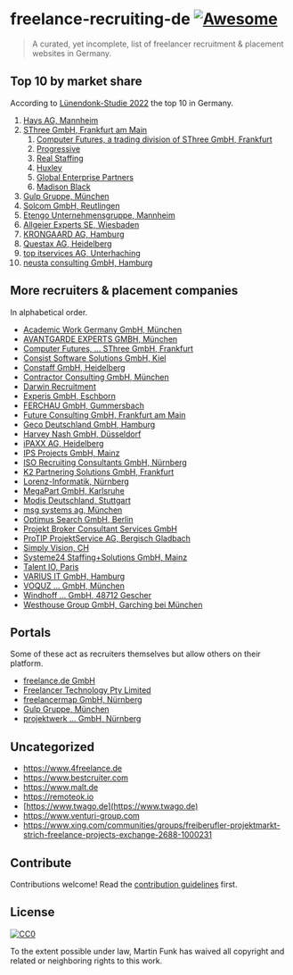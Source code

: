 # freelance-recruiting-de [![Awesome](https://awesome.re/badge.svg)](https://awesome.re)

> A curated, yet incomplete, list of freelancer recruitment & placement websites in Germany.

## Top 10 by market share

According to [Lünendonk-Studie 2022](https://www.luenendonk.de/produkte/studien-publikationen/luenendonk-studie-2022-der-markt-fuer-it-workforce-services-in-deutschland-za/)
the top 10 in Germany.

1. [Hays AG, Mannheim](http://www.hays.de)
1. [SThree GmbH, Frankfurt am Main](http://www.sthree.de)
    1. [Computer Futures, a trading division of SThree GmbH, Frankfurt](https://www.computerfutures.com/de-de/)
    1. [Progressive](https://www.progressiverecruitment.com/de-de/)
    1. [Real Staffing](https://www.realstaffing.com/de-de/)
    1. [Huxley](https://www.huxley.com/de-de/)
    1. [Global Enterprise Partners](https://www.globalenterprisepartners.com/de-de/)
    1. [Madison Black](https://www.madisonblack.com/de-de/)
1. [Gulp Gruppe, München](http://www.gulp.de)
1. [Solcom GmbH, Reutlingen](http://www.solcom.de)
1. [Etengo Unternehmensgruppe, Mannheim](http://www.etengo.de)
1. [Allgeier Experts SE, Wiesbaden](https://www.allgeier-experts-go.com/my/profile)
1. [KRONGAARD AG, Hamburg](https://www.krongaard.de/)
1. [Questax AG, Heidelberg](http://www.questax.com)
1. [top itservices AG, Unterhaching](http://www.top-itservices.com)
1. [neusta consulting GmbH, Hamburg](http://www.neusta-consulting.de)

## More recruiters & placement companies

In alphabetical order.

- [Academic Work Germany GmbH, München](http://www.academicwork.de)
- [AVANTGARDE EXPERTS GMBH, München](https://www.avantgarde-experts.de/de/jobangebote/)
- [Computer Futures, ... SThree GmbH, Frankfurt](https://www.computerfutures.com/de-de/)
- [Consist Software Solutions GmbH, Kiel](https://www.consist.de/de/subauftragnehmer/)
- [Constaff GmbH, Heidelberg](https://www.constaff.com/projektangebote/)
- [Contractor Consulting GmbH, München](http://www.contractor.de)
- [Darwin Recruitment](https://www.darwinrecruitment.com)
- [Experis GmbH, Eschborn](https://de.experis.com)
- [FERCHAU GmbH, Gummersbach](https://freelance.ferchau.de/)
- [Future Consulting GmbH, Frankfurt am Main](http://www.future-consulting.de)
- [Geco Deutschland GmbH, Hamburg](http://www.geco-group.com)
- [Harvey Nash GmbH, Düsseldorf](https://www.harveynash.de/jobs-karriere)
- [iPAXX AG, Heidelberg](http://www.ipaxx.com)
- [IPS Projects GmbH, Mainz](https://www.ipsways.com/jobangebote/jobangebote-fur-freelancer/)
- [ISO Recruiting Consultants GmbH, Nürnberg](http://www.iso-gruppe.com)
- [K2 Partnering Solutions GmbH, Frankfurt](https://k2partnering.com)
- [Lorenz-Informatik, Nürnberg](http://www.lorenz-informatik.de)
- [MegaPart GmbH, Karlsruhe](https://www.megapart.de/jobs-und-projekte/)
- [Modis Deutschland, Stuttgart](http://www.modis.com)
- [msg systems ag, München](https://www.msg.group)
- [Optimus Search GmbH, Berlin](https://www.optimussearch.com/de/)
- [Projekt Broker Consultant Services GmbH](https://www.projekt-broker.com)
- [ProTIP ProjektService AG, Bergisch Gladbach](https://www.protip.de/projekt-ticker)
- [Simply Vision, CH](https://simplyvision.ch)
- [Systeme24 Staffing+Solutions GmbH, Mainz](https://www.systeme24.de/projekte/)
- [Talent IO, Paris](https://www.talent.io)
- [VARIUS IT GmbH, Hamburg](https://www.varius-it.com/projektangebote/)
- [VOQUZ ... GmbH, München](https://www.voquz.com/voquz-erweiterung/projekte/)
- [Windhoff ... GmbH, 48712 Gescher](https://windhoff-group.de/projektportal/)
- [Westhouse Group GmbH, Garching bei München](http://www.westhouse-group.com)

## Portals

Some of these act as recruiters themselves but allow others on their platform.

- [freelance.de GmbH](https://www.freelance.de)
- [Freelancer Technology Pty Limited](https://www.freelancer.de)
- [freelancermap GmbH, Nürnberg](https://www.freelancermap.de)
- [Gulp Gruppe, München](http://www.gulp.de)
- [projektwerk ... GmbH, Nürnberg](https://www.projektwerk.com/de)

## Uncategorized

- https://www.4freelance.de
- https://www.bestcruiter.com
- https://www.malt.de
- https://remoteok.io
- [https://www.twago.de](https://www.twago.de)
- https://www.venturi-group.com
- https://www.xing.com/communities/groups/freiberufler-projektmarkt-strich-freelance-projects-exchange-2688-1000231

## Contribute

Contributions welcome! Read the [contribution guidelines](contributing.md) first.

## License

[![CC0](https://mirrors.creativecommons.org/presskit/buttons/88x31/svg/cc-zero.svg)](https://creativecommons.org/publicdomain/zero/1.0)

To the extent possible under law, Martin Funk has waived all copyright and
related or neighboring rights to this work.
